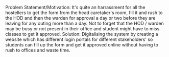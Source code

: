 Problem Statement/Motivation:
It's quite an harrassment for all the hostellers to get the form from the head caretaker's room, fill it and rush to the HOD and then the warden for approval a day or two before they are leaving for any outing more than a day. Not to forget that the HOD / warden may be busy or not present in their office and student might have to miss classes to get it approved.
Solution:
Digitalising the system by creating a website which has different login portals for different stakeholders' so students can fill up the form and get it approved online without having to rush to offices and waste time.
